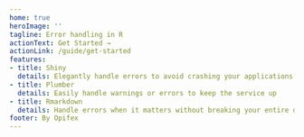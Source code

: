 ```yaml
---
home: true
heroImage: ''
tagline: Error handling in R
actionText: Get Started →
actionLink: /guide/get-started
features:
- title: Shiny
  details: Elegantly handle errors to avoid crashing your applications
- title: Plumber
  details: Easily handle warnings or errors to keep the service up
- title: Rmarkdown
  details: Handle errors when it matters without breaking your entire document.
footer: By Opifex
---
```

